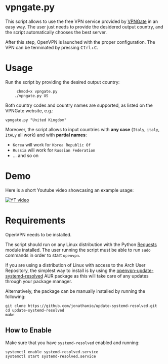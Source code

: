 # vpngate.py

This script allows to use the free VPN service provided by [VPNGate](http://www.vpngate.net/en/) in an easy way. The user just needs to provide the desidered output country, and the script automatically chooses the best server.

After this step, OpenVPN is launched with the proper configuration. The VPN can be terminated by pressing <kbd>Ctrl</kbd>+<kbd>C</kbd>.

# Usage

Run the script by providing the desired output country:
```
     chmod+x vpngate.py
    ./vpngate.py US

```
Both country codes and country names are supported, as listed on the VPNGate website, e.g.:

    vpngate.py "United Kingdom"

Moreover, the script allows to input countries with **any case** (`Italy`, `italy`, `ItALy` all work) and with **partial names**:
- `Korea` will work for `Korea Republic Of`
- `Russia` will work for `Russian Federation`
- ... and so on

# Demo

Here is a short Youtube video showcasing an example usage:

[![YT video](http://i.imgur.com/WxbOiOT.png)](http://youtu.be/3OFwxkxN_HI)

# Requirements

OpenVPN needs to be installed.

The script should run on any Linux distribution with the Python [Requests](python-requests.org) module installed. The user running the script must be able to run `sudo` commands in order to start `openvpn`.


If you are using a distribution of Linux with access to the Arch User Repository, the simplest way to install is by using the
[openvpn-update-systemd-resolved](https://aur.archlinux.org/packages/openvpn-update-systemd-resolved/) AUR package as this will take care of any updates through your package manager.

Alternatively, the package can be manually installed by running the following:

```
git clone https://github.com/jonathanio/update-systemd-resolved.git
cd update-systemd-resolved
make
```

## How to Enable

Make sure that you have `systemd-resolved` enabled and running:

```
systemctl enable systemd-resolved.service
systemctl start systemd-resolved.service
```